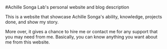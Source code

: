 #Achille Songa Lab's personal website and blog description

This is a website that showcase Achille Songa's ability, knowledge, projects done, and show my story.

More over, it gives a chance to hire me or contact me for any support that you may need from me. Basically, you can know anything you want about me from this website.